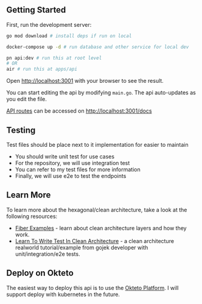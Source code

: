## Getting Started

First, run the development server:

```bash
go mod download # install deps if run on local

docker-compose up -d # run database and other service for local dev

pn api:dev # run this at root level
# OR
air # run this at apps/api
```

Open [http://localhost:3001](http://localhost:3001) with your browser to see the result.

You can start editing the api by modifying `main.go`. The api auto-updates as you edit the file.

[API routes](http://localhost:3001/docs) can be accessed on [http://localhost:3001/docs](http://localhost:3001/docs)

## Testing

Test files should be place next to it implementation for easier to maintain

- You should write unit test for use cases
- For the repository, we will use integration test
- You can refer to my test files for more information
- Finally, we will use e2e to test the endpoints

## Learn More

To learn more about the hexagonal/clean architecture, take a look at the following resources:

- [Fiber Examples](https://github.com/gofiber/recipes) - learn about clean architecture layers and how they work.
- [Learn To Write Test In Clean Architecture](https://github.com/arielizuardi/golang-backend-blog) - a clean architecture realworld tutorial/example from gojek developer with unit/integration/e2e tests.

## Deploy on Okteto

The easiest way to deploy this api is to use the [Okteto Platform](https://okteto.com). I will support deploy with kubernetes in the future.
